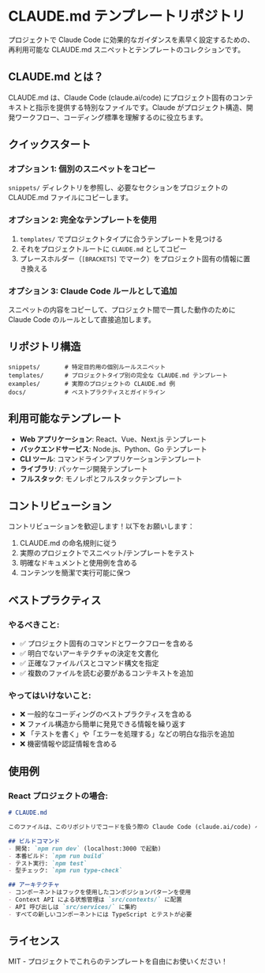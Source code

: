 # CLAUDE.md テンプレートリポジトリ

プロジェクトで Claude Code に効果的なガイダンスを素早く設定するための、再利用可能な CLAUDE.md スニペットとテンプレートのコレクションです。

## CLAUDE.md とは？

CLAUDE.md は、Claude Code (claude.ai/code) にプロジェクト固有のコンテキストと指示を提供する特別なファイルです。Claude がプロジェクト構造、開発ワークフロー、コーディング標準を理解するのに役立ちます。

## クイックスタート

### オプション 1: 個別のスニペットをコピー
`snippets/` ディレクトリを参照し、必要なセクションをプロジェクトの CLAUDE.md ファイルにコピーします。

### オプション 2: 完全なテンプレートを使用
1. `templates/` でプロジェクトタイプに合うテンプレートを見つける
2. それをプロジェクトルートに `CLAUDE.md` としてコピー
3. プレースホルダー（`[BRACKETS]` でマーク）をプロジェクト固有の情報に置き換える

### オプション 3: Claude Code ルールとして追加
スニペットの内容をコピーして、プロジェクト間で一貫した動作のために Claude Code のルールとして直接追加します。

## リポジトリ構造

```
snippets/       # 特定目的用の個別ルールスニペット
templates/      # プロジェクトタイプ別の完全な CLAUDE.md テンプレート
examples/       # 実際のプロジェクトの CLAUDE.md 例
docs/           # ベストプラクティスとガイドライン
```

## 利用可能なテンプレート

- **Web アプリケーション**: React、Vue、Next.js テンプレート
- **バックエンドサービス**: Node.js、Python、Go テンプレート
- **CLI ツール**: コマンドラインアプリケーションテンプレート
- **ライブラリ**: パッケージ開発テンプレート
- **フルスタック**: モノレポとフルスタックテンプレート

## コントリビューション

コントリビューションを歓迎します！以下をお願いします：
1. CLAUDE.md の命名規則に従う
2. 実際のプロジェクトでスニペット/テンプレートをテスト
3. 明確なドキュメントと使用例を含める
4. コンテンツを簡潔で実行可能に保つ

## ベストプラクティス

### やるべきこと:
- ✅ プロジェクト固有のコマンドとワークフローを含める
- ✅ 明白でないアーキテクチャの決定を文書化
- ✅ 正確なファイルパスとコマンド構文を指定
- ✅ 複数のファイルを読む必要があるコンテキストを追加

### やってはいけないこと:
- ❌ 一般的なコーディングのベストプラクティスを含める
- ❌ ファイル構造から簡単に発見できる情報を繰り返す
- ❌ 「テストを書く」や「エラーを処理する」などの明白な指示を追加
- ❌ 機密情報や認証情報を含める

## 使用例

### React プロジェクトの場合:
```markdown
# CLAUDE.md

このファイルは、このリポジトリでコードを扱う際の Claude Code (claude.ai/code) へのガイダンスを提供します。

## ビルドコマンド
- 開発: `npm run dev` (localhost:3000 で起動)
- 本番ビルド: `npm run build`
- テスト実行: `npm test`
- 型チェック: `npm run type-check`

## アーキテクチャ
- コンポーネントはフックを使用したコンポジションパターンを使用
- Context API による状態管理は `src/contexts/` に配置
- API 呼び出しは `src/services/` に集約
- すべての新しいコンポーネントには TypeScript とテストが必要
```

## ライセンス

MIT - プロジェクトでこれらのテンプレートを自由にお使いください！